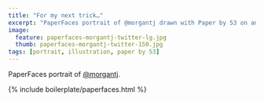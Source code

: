 ```yaml
---
title: "For my next trick…"
excerpt: "PaperFaces portrait of @morgantj drawn with Paper by 53 on an iPad."
image: 
  feature: paperfaces-morgantj-twitter-lg.jpg
  thumb: paperfaces-morgantj-twitter-150.jpg
tags: [portrait, illustration, paper by 53]
---
```


PaperFaces portrait of [@morgantj](http://twitter.com/morgantj).

{% include boilerplate/paperfaces.html %}